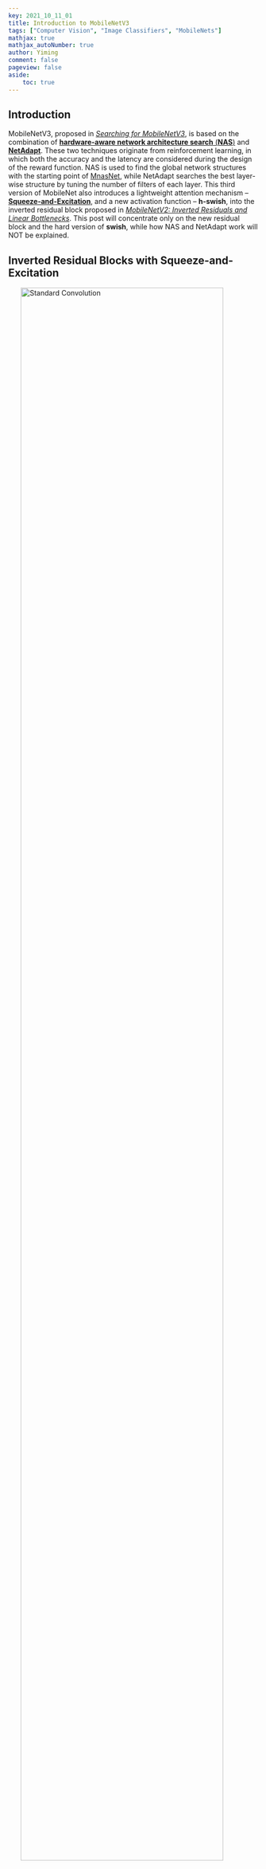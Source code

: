 ```yaml
---
key: 2021_10_11_01
title: Introduction to MobileNetV3
tags: ["Computer Vision", "Image Classifiers", "MobileNets"]
mathjax: true
mathjax_autoNumber: true
author: Yiming
comment: false
pageview: false
aside:
    toc: true
---
```


<style>
.center1 {
  display: block;
  margin-left: auto;
  margin-right: auto;
  width: 40%;
}
</style>

<style>
.center2 {
  display: block;
  margin-left: auto;
  margin-right: auto;
  width: 50%;
}
</style>

<style>
.center3 {
  display: block;
  margin-left: auto;
  margin-right: auto;
  width: 60%;
}
</style>

<style>
.center4 {
  display: block;
  margin-left: auto;
  margin-right: auto;
  width: 70%;
}
</style>

<style>
.center5 {
  display: block;
  margin-left: auto;
  margin-right: auto;
  width: 80%;
}
</style>

<style>
.center6 {
  display: block;
  margin-left: auto;
  margin-right: auto;
  width: 90%;
}
</style>

## Introduction

MobileNetV3, proposed in [*Searching for MobileNetV3*](https://openaccess.thecvf.com/content_ICCV_2019/papers/Howard_Searching_for_MobileNetV3_ICCV_2019_paper.pdf), is based on the combination of [**hardware-aware network architecture search** (**NAS**)](https://openaccess.thecvf.com/content_CVPR_2019/papers/Tan_MnasNet_Platform-Aware_Neural_Architecture_Search_for_Mobile_CVPR_2019_paper.pdf) and [**NetAdapt**](https://openaccess.thecvf.com/content_ECCV_2018/papers/Tien-Ju_Yang_NetAdapt_Platform-Aware_Neural_ECCV_2018_paper.pdf). These two techniques originate from reinforcement learning, in which both the accuracy and the latency are considered during the design of the reward function. NAS is used to find the global network structures with the starting point of [MnasNet](https://openaccess.thecvf.com/content_CVPR_2019/papers/Tan_MnasNet_Platform-Aware_Neural_Architecture_Search_for_Mobile_CVPR_2019_paper.pdf), while NetAdapt searches the best layer-wise structure by tuning the number of filters of each layer. This third version of MobileNet also introduces a lightweight attention mechanism – [**Squeeze-and-Excitation**](https://arxiv.org/abs/1709.01507), and a new activation function – **h-swish**, into the inverted residual block proposed in [*MobileNetV2: Inverted Residuals and Linear Bottlenecks*](https://ieeexplore.ieee.org/document/8578572). This post will concentrate only on the new residual block and the hard version of **swish**, while how NAS and NetAdapt work will NOT be explained.

## Inverted Residual Blocks with Squeeze-and-Excitation

<img src="/posts.assets/2021-10-11-introduction-to-MobileNetV3.assets/inverted_residual_block_with_se.png" alt="Standard Convolution" class="center6">

## Hard Swish

A nonlinear activation called **swish** was introduced in [*Sigmoid-Weighted Linear Units for Neural Network Function Approximation in Reinforcement Learning*](https://arxiv.org/abs/1702.03118), [*Bridging Nonlinearities and Stochastic Regularizers with Gaussian Error Linear Units*](https://openreview.net/forum?id=Bk0MRI5lg) and [*Searching for Activation Functions*](https://arxiv.org/abs/1710.05941) to replace $$\text{ReLU}$$, and the accuracy of the resulted neural network can be significantly improved. Swish is defined as

$$
\label{eqn1}
\text{swish}(x) := x \cdot \sigma(x) = \frac{x}{1 + e^{-x}}.
$$

Since $\eqref{eqn1}$ involves a sigmoid function, computation is much expensive on mobile devices. Thus, authors of MobileNetV3 proposed **h-swish** by approximating sigmoid with its piecewise linear hard analog $$\frac{\text{ReLU6}(x+3)}{6}$$, which means

$$
\label{eqn2}
\text{h-swish}(x) := x \cdot \frac{\text{ReLU6}(x+3)}{6}.
$$

<img src="/posts.assets/2021-10-11-introduction-to-MobileNetV3.assets/sigmoid_vs_hsigmoid.png" alt="Standard Convolution" class="center4">

<img src="/posts.assets/2021-10-11-introduction-to-MobileNetV3.assets/swish_vs_hswish.png" alt="Standard Convolution" class="center4">

### Advantages of Hard Swish

- Optimized implementations of $$\text{ReLU6}$$ are available on virtually all software and hardware frameworks.
- In quantized mode, it eliminates potential numerical precision loss caused by different implementations of the approximate sigmoid.
- In practice, $$\text{h-swish}$$ can be implemented as a piece-wise function to reduce the number of memory accesses driving the latency cost down substantially.

### Other Findings

- The cost of applying nonlinearity decreases as it goes deeper into the network, since each layer activation memory typically halves every time the resolution drops.
- Most of the benefits of $$\text{swish}$$ are realized by using them `only`{:.warning} in the deeper layers. Thus, the authors of MobileNetV3 only use $$\text{h-swish}$$ at the second half of the model.

## Redesigning Expensive Layers

Those current models which are based on MobileNetV2's inverted residual blocks use $1\times1$ convolution as a final layer in order to expand to a higher-dimensional feature space. Although this layer is of crucial importance in enriching features for prediction, it also has a high computational cost. To reduce latency and preserve the high-dimensional features, this layer is moved after the final average pooling. This final set of features is now computed at $1 \times 1$ spatial resolution instead of $7 \times 7$. The resulted design brings nearly free computation and latency.

<img src="/posts.assets/2021-10-11-introduction-to-MobileNetV3.assets/last_stage.png" alt="Standard Convolution" class="center6">

The architecture of MobileNetV2, in which the final set of features is computed at $7 \times 7$ resolution:

| Input                   | Operator      | $t$ | $c$      | $n$ | $s$ |
|-------------------------|---------------|-----|----------|-----|-----|
| 224×224×3               | conv2d        | -   | 32       | 1   | 2   |
| 112×112×32              | bottleneck    | 1   | 16       | 1   | 1   |
| 112×112×16              | bottleneck    | 6   | 24       | 2   | 2   |
| 56×56×24                | bottleneck    | 6   | 32       | 3   | 2   |
| 28×28×32                | bottleneck    | 6   | 64       | 4   | 2   |
| 14×14×64                | bottleneck    | 6   | 96       | 3   | 1   |
| 14×14×96                | bottleneck    | 6   | 160      | 3   | 2   |
| 7×7×160                 | bottleneck    | 6   | 320      | 1   | 1   |
| 7×7×320                 | conv2d 1×1    | -   | 1280     | 1   | 1   |
| `7×7×1280`{:.error}     | avgpool 7×7   | -   | -        | 1   | -   |
| 1×1×1280                | conv2d 1×1    | -   | k        | -   | -   |

- $t$: the **expansion rate** in the bottleneck;
- $c$: the **number of output channels**;
- $n$: the **number of repetitions**;
- $s$: the **stride**.

The architecture of MobileNetV3-Large:

| Input                   | Operator         | Expansion Size | Num. of Output Channels | SE                 | NL | $s$ |
|-------------------------|------------------|----------------|-------------------------|--------------------|----|-----|
| 224×224×3               | conv2d           | -              | 16                      | -                  | HS | 2   |
| 112×112×16              | bneck, 3x3       | 16             | 16                      | :x:                | RE | 1   |
| 112×112×16              | bneck, 3×3       | 64             | 24                      | :x:                | RE | 2   |
| 56x56x24                | bneck, 3x3       | 72             | 24                      | :x:                | RE | 1   |
| 56x56x24                | bneck, 5x5       | 72             | 40                      | :heavy_check_mark: | RE | 2   |
| 28x28x40                | bneck, 5x5       | 120            | 40                      | :heavy_check_mark: | RE | 1   |
| 28x28x40                | bneck, 5x5       | 120            | 40                      | :heavy_check_mark: | RE | 1   |
| 28x28x40                | bneck, 3x3       | 240            | 80                      | :x:                | HS | 2   |
| 14x14x80                | bneck, 3x3       | 200            | 80                      | :x:                | HS | 1   |
| 14x14x80                | bneck, 3x3       | 184            | 80                      | :x:                | HS | 1   |
| 14x14x80                | bneck, 3x3       | 184            | 80                      | :x:                | HS | 1   |
| 14x14x80                | bneck, 3x3       | 480            | 112                     | :heavy_check_mark: | HS | 1   |
| 14x14x112               | bneck, 3x3       | 672            | 112                     | :heavy_check_mark: | HS | 1   |
| 14x14x112               | bneck, 5x5       | 672            | 160                     | :heavy_check_mark: | HS | 2   |
| 7x7x160                 | bneck, 5x5       | 960            | 160                     | :heavy_check_mark: | HS | 1   |
| 7x7x160                 | bneck, 5x5       | 960            | 160                     | :heavy_check_mark: | HS | 1   |
| 7x7x160                 | conv2d, 1x1      | -              | 960                     | -                  | HS | 1   |
| 7x7x960                 | pool, 7x7        | -              | -                       | -                  | -  | 1   |
| `1x1x960`{:.error}      | conv2d, 1x1, NBN | -              | 1280                    | -                  | HS | 1   |
| 1x1x1280                | conv2d, 1x1, NBN | -              | k                       | -                  | -  | 1   |

- SE: whether there is a squeeze-and-excitation in that block;
- NL: the type of activation used;
- HS: $$\text{h-swish}$$;
- RE: $$\text{ReLU}$$;
- NBN: no batch normalization;
- $s$: stride.

Once the cost of this feature generation layer has been mitigated, the previous bottleneck projection layer is no longer needed to reduce computation. This observation allows us to remove the filtering and projection layers in the previous bottleneck layer, further reducing computational complexity. The efficient last stage reduces the latency by 7 ms which is 11% of the running time and the number of operations by 30 M mult-adds with almost no loss of accuracy.

## The Architecture of MobileNetV3

MobileNetV3 has a large version and a small version, which are targeted at high and low resource use cases, respectively.

### MobileNetV3-Large

| Input                   | Operator         | Expansion Size | Num. of Output Channels | SE                 | NL | $s$ |
|-------------------------|------------------|----------------|-------------------------|--------------------|----|-----|
| 224×224×3               | conv2d           | -              | 16                      | -                  | HS | 2   |
| 112×112×16              | bneck, 3x3       | 16             | 16                      | :x:                | RE | 1   |
| 112×112×16              | bneck, 3×3       | 64             | 24                      | :x:                | RE | 2   |
| 56x56x24                | bneck, 3x3       | 72             | 24                      | :x:                | RE | 1   |
| 56x56x24                | bneck, 5x5       | 72             | 40                      | :heavy_check_mark: | RE | 2   |
| 28x28x40                | bneck, 5x5       | 120            | 40                      | :heavy_check_mark: | RE | 1   |
| 28x28x40                | bneck, 5x5       | 120            | 40                      | :heavy_check_mark: | RE | 1   |
| 28x28x40                | bneck, 3x3       | 240            | 80                      | :x:                | HS | 2   |
| 14x14x80                | bneck, 3x3       | 200            | 80                      | :x:                | HS | 1   |
| 14x14x80                | bneck, 3x3       | 184            | 80                      | :x:                | HS | 1   |
| 14x14x80                | bneck, 3x3       | 184            | 80                      | :x:                | HS | 1   |
| 14x14x80                | bneck, 3x3       | 480            | 112                     | :heavy_check_mark: | HS | 1   |
| 14x14x112               | bneck, 3x3       | 672            | 112                     | :heavy_check_mark: | HS | 1   |
| 14x14x112               | bneck, 5x5       | 672            | 160                     | :heavy_check_mark: | HS | 2   |
| 7x7x160                 | bneck, 5x5       | 960            | 160                     | :heavy_check_mark: | HS | 1   |
| 7x7x160                 | bneck, 5x5       | 960            | 160                     | :heavy_check_mark: | HS | 1   |
| 7x7x160                 | conv2d, 1x1      | -              | 960                     | -                  | HS | 1   |
| 7x7x960                 | pool, 7x7        | -              | -                       | -                  | -  | 1   |
| 1x1x960                 | conv2d, 1x1, NBN | -              | 1280                    | -                  | HS | 1   |
| 1x1x1280                | conv2d, 1x1, NBN | -              | k                       | -                  | -  | 1   |

- SE: whether there is a squeeze-and-excitation in that block;
- NL: the type of activation used;
- HS: $$\text{h-swish}$$;
- RE: $$\text{ReLU}$$;
- NBN: no batch normalization;
- $s$: stride.

### MobileNetV3-Small

| Input                   | Operator         | Expansion Size | Num. of Output Channels | SE                 | NL | $s$ |
|-------------------------|------------------|----------------|-------------------------|--------------------|----|-----|
| 224×224×3               | conv2d, 3x3      | -              | 16                      | -                  | HS | 2   |
| 112×112×16              | bneck, 3x3       | 16             | 16                      | :heavy_check_mark: | RE | 2   |
| 56×56×16                | bneck, 3×3       | 72             | 24                      | :x:                | RE | 2   |
| 28x28x24                | bneck, 3x3       | 88             | 24                      | :x:                | RE | 1   |
| 28x28x24                | bneck, 5x5       | 96             | 40                      | :heavy_check_mark: | HS | 2   |
| 14x14x40                | bneck, 5x5       | 240            | 40                      | :heavy_check_mark: | HS | 1   |
| 14x14x40                | bneck, 5x5       | 240            | 40                      | :heavy_check_mark: | HS | 1   |
| 14x14x40                | bneck, 5x5       | 120            | 48                      | :heavy_check_mark: | HS | 1   |
| 14x14x48                | bneck, 5x5       | 144            | 48                      | :heavy_check_mark: | HS | 1   |
| 14x14x48                | bneck, 5x5       | 288            | 96                      | :heavy_check_mark: | HS | 2   |
| 7x7x96                  | bneck, 5x5       | 576            | 96                      | :heavy_check_mark: | HS | 1   |
| 7x7x96                  | bneck, 5x5       | 576            | 96                      | :heavy_check_mark: | HS | 1   |
| 7x7x96                  | conv2d, 1x1      | -              | 576                     | :heavy_check_mark: | HS | 1   |
| 7x7x576                 | pool, 7x7        | -              | -                       | -                  | -  | 1   |
| 1x1x576                 | conv2d, 1x1, NBN | -              | 1280                    | -                  | HS | 1   |
| 1x1x1280                | conv2d, 1x1, NBN | -              | k                       | -                  | -  | 1   |

- SE: whether there is a squeeze-and-excitation in that block;
- NL: the type of activation used;
- HS: $$\text{h-swish}$$;
- RE: $$\text{ReLU}$$;
- NBN: no batch normalization;
- $s$: stride.

## Experiments

### ImageNet Classification

| Network                                      | Top-1     | Mult-Adds (M) | Params (M) | P-1 (ms) | P-2 (ms) | P-3 (ms) |
|----------------------------------------------|-----------|---------------|------------|----------|----------|----------|
| V3-Large 1.0                                 | **75.2%** | 219           | 5.4        | 51       | 61       | 44       |
| V3-Large 0.75                                | 73.3%     | 155           | 4.0        | 39       | 46       | 40       |
| MnasNet-A1                                   | **75.2%** | 315           | 3.9        | 71       | 86       | 61       |
| [Proxyless](https://arxiv.org/abs/1812.00332)| 74.6%     | 320           | 4.0        | 72       | 84       | 60       |
| V2 1.0                                       | 72.0%     | 300           | 3.4        | 64       | 76       | 56       |
| V3-Small 1.0                                 | 67.4%     | 66            | 2.9        | 15.8     | 19.4     | 14.4     |
| V3-Small 0.75                                | 65.4%     | 44            | 2.4        | 12.8     | 15.6     | 11.7     |
| Mnas-small                                   | 64.9%     | 65.1          | 1.9        | 20.3     | 24.2     | 17.2     |
| V2 0.35                                      | 60.8%     | 59.2          | 1.6        | 16.6     | 19.6     | 13.9     |

- P-$n$: a Pixel-$n$ phone.
- All latencies are measures using a single large core with a batch size of 1.

The trade-off between the number of mult-adds and top-1 accuracy is shown below. This allows to compare models that were targeted different hardware or software frameworks. All MobileNetV3s are for input resolution 224 and use multipliers 0.35, 0.5, 0.75, 1 and 1.25.

<img src="/posts.assets/2021-10-11-introduction-to-MobileNetV3.assets/model_comparison.png" alt="Standard Convolution" class="center4">

#### MobileNetV2 vs. MobileNetV3

| Network      | Top-1 | P-1  | P-2  | P-3  |
|--------------|-------|------|------|------|
| V3-Large 1.0 | 73.8% | 44   | 42.5 | 31.7 |
| V2 1.0       | 70.9% | 52   | 48.3 | 37.0 |
| V3-Small     | 64.9% | 15.5 | 14.9 | 10.7 |
| V2 0.35      | 57.2% | 16.7 | 15.6 | 11.9 |

The figure below shows the MobileNetV3 performance trade-offs as a function of multiplier and resolution. Note how MobileNetV3-Small outperforms the MobileNetV3- Large with multiplier scaled to match the performance by nearly 3%. On the other hand, resolution provides an even better trade-offs than multiplier. However, it should be noted that resolution is often determined by the problem (e.g. segmentation and detection problem generally require higher resolution), and thus can’t always be used as a tunable parameter. In this experiment, multipliers are set to be 0.35, 0.5, 0.75, 1.0 and 1.25, with a fixed resolution of 224, and resolutions 96, 128, 160, 192, 224 and 256 with a fixed depth multiplier of 1.0.

<img src="/posts.assets/2021-10-11-introduction-to-MobileNetV3.assets/v2_vs_v3.png" alt="Standard Convolution" class="center3">

### Ablation Study

#### Impact of Nonlinearities

Effects of nonlinearities on MobileNetV3-Large is shown in the table below.

| Model         | Top-1                      | P-1 (ms)                | P-1 (no-opt; ms) |
|---------------|----------------------------|-------------------------|------------------|
| V3-Large 1.0  | 75.2%                      | 51.4                    | 57.5             |
| ReLU          | 74.5% (`-0.7%`{:.error})   | 50.5 (`-1%`{:.success}) | 50.5             |
| h-swish @16   | 75.4% (`+0.2%`{:.success}) | 53.4 (`+4%`{:.error})   | 68.9             |
| h-swish @112  | 75.0% (`-0.3%`{:.error})   | 51.0 (`-0.5%`{:.success})| 54.4             |

- In $$\text{h-swish} \, @ N$$, $N$ denotes the number of channels in the first layer that has $$\text{h-swish}$$ enabled.
- Top-1 accuracy is measured on ImageNet.
- The third column shows the runtime without optimized $$\text{h-swish}$$.

#### Impact of Other Components

<img src="/posts.assets/2021-10-11-introduction-to-MobileNetV3.assets/progression.png" alt="Standard Convolution" class="center4">

